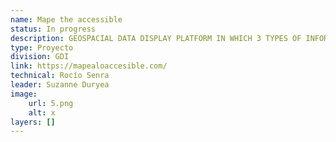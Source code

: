 ```yaml
---
name: Mape the accessible
status: In progress
description: GEOSPACIAL DATA DISPLAY PLATFORM IN WHICH 3 TYPES OF INFORMATION 1) Census data are shown allow to identify where and in what conditions people with disabilities live;2) Administrative data allows identifying where certification, rehabilitation and care services are located;and 3) Data generated by citizens allows to show the location and characteristics of public infrastructure accessibility.
type: Proyecto
division: GDI
link: https://mapealoaccesible.com/
technical: Rocío Senra
leader: Suzanne Duryea
image: 
    url: 5.png
    alt: x
layers: []
---
```

    